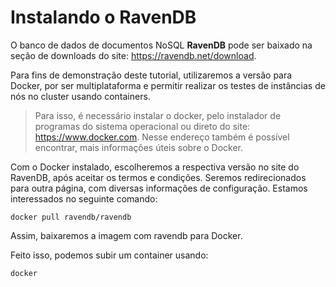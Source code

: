 # Instalando o RavenDB

O banco de dados de documentos NoSQL **RavenDB** pode ser baixado na seção de downloads do site: https://ravendb.net/download.

Para fins de demonstração deste tutorial, utilizaremos a versão para Docker, por ser multiplataforma e permitir realizar os testes de instâncias de nós no cluster usando containers.

>Para isso, é necessário instalar o docker, pelo instalador de programas do sistema operacional ou direto do site: https://www.docker.com. Nesse endereço também é possível encontrar, mais informações úteis sobre o Docker.

Com o Docker instalado, escolheremos a respectiva versão no site do RavenDB, após aceitar os termos e condições. Seremos redirecionados para outra página, com diversas informações de configuração.
Estamos interessados no seguinte comando:

``
	docker pull ravendb/ravendb
``

Assim, baixaremos a imagem com ravendb para Docker.

Feito isso, podemos subir um container usando:

``
	docker 
``


<!--stackedit_data:
eyJoaXN0b3J5IjpbLTM4MDYzMjk4OSwtMjcxNTkxMTIxLC0yMD
A2ODc4NzAsNzI2Njg4NzcyLDM2NDkxMzkwMywxNTgxNzU3OTgy
LDEwNjMzNTg4NzksOTAyMTkyMDM1XX0=
-->